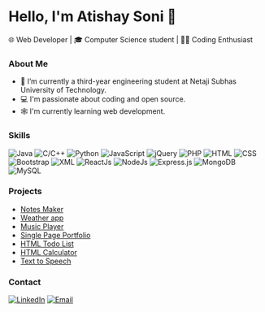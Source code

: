 # Hello, I'm Atishay Soni 👋

🌐 Web Developer | 🎓 Computer Science student | 🧑‍💻 Coding Enthusiast

### About Me

- 🏫 I’m currently a third-year engineering student at Netaji Subhas University of Technology.
- 💻 I'm passionate about coding and open source.
- 🕸️ I'm currently learning web development.

### Skills

![Java](https://img.shields.io/badge/Java-%23ED8B00?logo=java&logoColor=white)
![C/C++](https://img.shields.io/badge/C%2FC%2B%2B-%2300599C?logo=c%2B%2B&logoColor=white)
![Python](https://img.shields.io/badge/Python-%233776AB?logo=python&logoColor=white)
![JavaScript](https://img.shields.io/badge/JavaScript-%23F7DF1E?logo=javascript&logoColor=white)
![jQuery](https://img.shields.io/badge/jQuery-0769AD?logo=jquery&logoColor=white)
![PHP](https://img.shields.io/badge/PHP-%23777BB4?logo=php&logoColor=white)
![HTML](https://img.shields.io/badge/HTML-%23E34F26?logo=html5&logoColor=white)
![CSS](https://img.shields.io/badge/CSS-%231572B6?logo=css3&logoColor=white)
![Bootstrap](https://img.shields.io/badge/Bootstrap-563D7C?logo=bootstrap&logoColor=white)
![XML](https://img.shields.io/badge/XML-%230080A0?logo=xml&logoColor=white)
![ReactJs](https://img.shields.io/badge/ReactJs-%2361DAFB?logo=react&logoColor=white)
![NodeJs](https://img.shields.io/badge/NodeJs-%23339933?logo=node.js&logoColor=white)
![Express.js](https://img.shields.io/badge/Express.js-404D59?logo=express.js&logoColor=white)
![MongoDB](https://img.shields.io/badge/MongoDB-%2347A248?logo=mongodb&logoColor=white)
![MySQL](https://img.shields.io/badge/MySQL-%234479A1?logo=mysql&logoColor=white)


### Projects

- [Notes Maker](https://github.com/atishaysoni/Notes-Maker)
- [Weather app](https://github.com/atishaysoni/Weather-app)
- [Music Player](https://github.com/atishaysoni/Music-Player)
- [Single Page Portfolio](https://github.com/atishaysoni/Single-Page-Portfolio)
- [HTML Todo List](https://github.com/atishaysoni/HTML-Todo-List)
- [HTML Calculator](https://github.com/atishaysoni/HTML-Calculator)
- [Text to Speech](https://github.com/atishaysoni/Text-to-Speech)

### Contact
[![LinkedIn](https://img.shields.io/badge/LinkedIn-%230077B5?logo=linkedin&logoColor=white)](https://www.linkedin.com/in/atishaysoni1801/)
[![Email](https://img.shields.io/badge/Email-%23D14836?logo=gmail&logoColor=white)](mailto:atishaysoni801@gmail.com)


